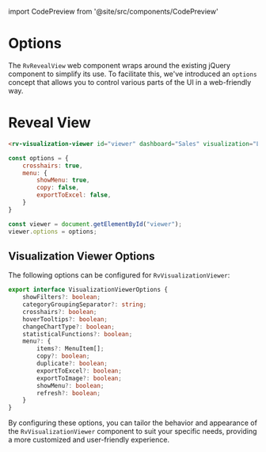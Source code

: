 import CodePreview from '@site/src/components/CodePreview'

# Options

The `RvRevealView` web component wraps around the existing jQuery component to simplify its use. To facilitate this, we've introduced an `options` concept that allows you to control various parts of the UI in a web-friendly way.

# Reveal View

<CodePreview previewHeight="600" sourceOpen="true">

```html
<rv-visualization-viewer id="viewer" dashboard="Sales" visualization="Leads by Year"></rv-visualization-viewer>
```

```js
const options = {
    crosshairs: true,
    menu: {
        showMenu: true,
        copy: false,
        exportToExcel: false,
    }
} 

const viewer = document.getElementById("viewer");
viewer.options = options;
```

</CodePreview>

## Visualization Viewer Options

The following options can be configured for `RvVisualizationViewer`:

```ts
export interface VisualizationViewerOptions {
    showFilters?: boolean;
    categoryGroupingSeparator?: string;
    crosshairs?: boolean;
    hoverTooltips?: boolean;
    changeChartType?: boolean;
    statisticalFunctions?: boolean;
    menu?: {
        items?: MenuItem[];
        copy?: boolean;
        duplicate?: boolean;
        exportToExcel?: boolean;
        exportToImage?: boolean;
        showMenu?: boolean;
        refresh?: boolean;
    }
}
```

By configuring these options, you can tailor the behavior and appearance of the `RvVisualizationViewer` component to suit your specific needs, providing a more customized and user-friendly experience.